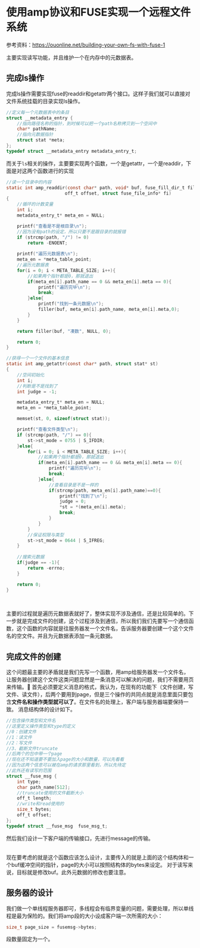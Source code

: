 # 使用amp协议和FUSE实现一个远程文件系统

参考资料：https://ouonline.net/building-your-own-fs-with-fuse-1

主要实现读写功能，并且维护一个在内存中的元数据表。

## 完成ls操作

完成ls操作需要实现fuse的readdir和getattr两个接口。这样子我们就可以直接对文件系统挂载的目录实现ls操作。

```C
//定义每一个元数据表中的条目
struct __metadata_entry {
    //指向路径名称的指针，到时候可以把一个path名称拷贝到一个空间中
    char* pathName;
    //指向元数据指针
    struct stat *meta;
};
typedef struct __metadata_entry metadata_entry_t;
```

而关于`ls`相关的操作，主要要实现两个函数，一个是getattr，一个是readdir，下面是对这两个函数进行的实现

```C
//读一个目录中的内容
static int amp_readdir(const char* path, void* buf, fuse_fill_dir_t filler,
                      off_t offset, struct fuse_file_info* fi)
{
    //循环的计数变量
    int i;
    metadata_entry_t* meta_en = NULL;

    printf("查看是不是根目录\n");
    //因为没有path的设定，所以只要不是跟目录的就报错
    if (strcmp(path, "/") != 0)
		return -ENOENT;
    
    printf("遍历元数据表\n");
    meta_en = *meta_table_point;
    //遍历元数据表
    for(i = 0; i < META_TABLE_SIZE; i++){
        //如果两个指针都是0，那就退出
        if(meta_en[i].path_name == 0 && meta_en[i].meta == 0){
            printf("遍历完毕\n");
            break;
        }else{
            printf("找到一条元数据\n");
            filler(buf, meta_en[i].path_name, meta_en[i].meta,0);
        }
    }

    return filler(buf, "凑数", NULL, 0);

    return 0;
}

//获得一个一个文件的基本信息
static int amp_getattr(const char* path, struct stat* st)
{
    //空间初始化
    int i;
    //判断是不是找到了
    int judge = -1;

    metadata_entry_t* meta_en = NULL;
    meta_en = *meta_table_point;

    memset(st, 0, sizeof(struct stat));

    printf("查看文件类型\n");
    if (strcmp(path, "/") == 0){
        st->st_mode = 0755 | S_IFDIR;
    }else{
        for(i = 0; i < META_TABLE_SIZE; i++){
            //如果两个指针都是0，那就退出
            if(meta_en[i].path_name == 0 && meta_en[i].meta == 0){
                printf("遍历完毕\n");
                break;
            }else{
                //查看目录是不是一样的
                if(strcmp(path, meta_en[i].path_name)==0){
                    printf("找到了\n");
                    judge = 0;
                    *st = *(meta_en[i].meta);
                    break;
                }
            }
        }
        //保证权限与类型
        st->st_mode = 0644 | S_IFREG;
    }
    
    //搜索元数据
    if(judge == -1){
        return -errno;
    }

    return 0;
}
```

<br/>

主要的过程就是遍历元数据表就好了，整体实现不涉及通信，还是比较简单的。下一步就是完成文件的创建，这个过程涉及到通信，所以我们我们先要写一个通信函数，这个函数的内容就是往服务器发一个文件名，告诉服务器要创建一个这个文件名的空文件。并且为元数据表添加一条元数据。


## 完成文件的创建

这个问题最主要的矛盾就是我们先写一个函数，用amp给服务器发一个文件名，让服务器创建这个文件这类问题显然是一条消息可以解决的问题，我们不需要用页来传输。
首先必须要定义消息的格式，我认为，在现有的功能下（文件创建，写文件、读文件），后两个要用到page，但是三个操作的共同点就是消息里面只要包含**文件名和操作类型就可以了**。在文件名的处理上，客户端与服务器端要保持一致。
消息结构体的设计如下。
```C
//包含操作类型和文件名
//这里定义操作类型和type的定义
//0：创建文件
//1：读文件
//2：写文件
//3、截断文件truncate
//后两个的包中带一个page
//现在还不知道要不要加入page的大小和数量，可以先看看
//因为这两个信息可以被在amp的请求那里看到，所以先待定
//此外还有读写的范围
struct __fuse_msg {
	int type;
	char path_name[512];
    //truncate使用的文件截断大小
    off_t length;
    //write和read使用的
    size_t bytes;
    off_t offset;
};
typedef struct __fuse_msg  fuse_msg_t;
```
然后我们设计一下客户端的传输接口，先进行message的传输。

<br/>
现在要考虑的就是这个函数应该怎么设计，主要传入的就是上面的这个结构体和一个buf缓冲空间的指针，page的大小可以按照结构体的bytes来设定。
对于读写来说，目标就是修改buf。此外元数据的修改也要注意。

## 服务器的设计
我们做一个单线程服务器即可，多线程会有临界变量的问题，需要处理，所以单线程是最为保险的。我们将amp段的大小设成客户端一次所需的大小：
```C
size_t page_size = fusemsg->bytes;
```
段数量固定为一个。


